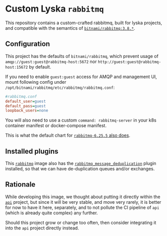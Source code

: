 # Custom Lyska `rabbitmq`

This repository contains a custom-crafted rabbitmq, built
for lyska projects, and compatible with the semantics of
[`bitnami/rabbitmq:3.8.*`](https://github.com/bitnami/bitnami-docker-rabbitmq).

## Configuration

This project has the defaults of `bitnami/rabbitmq`, which
prevent usage of `amqp://guest:guest@rabbitmq-host:5672` nor
`http://guest:guest@rabbitmq-host:15672` by default.

If you need to enable `guest:guest` access for AMQP and
management UI, mount following config under 
`/opt/bitnami/rabbitmq/etc/rabbitmq/rabbitmq.conf`:

```ini
#rabbitmq.conf
default_user=guest
default_pass=guest
loopback_users=none
```

You will also need to use a custom `command: rabbitmq-server` in your
k8s container manifest or docker-compose manifest.

This is what the default chart for
[`rabbitmq-6.25.5` also does](https://github.com/bitnami/charts/blob/79eb3b5e84204f9ac557db53c3c987acdb686655/bitnami/rabbitmq/templates/statefulset.yaml#L81-L105).

## Installed plugins

This [`rabbitmq`](https://www.rabbitmq.com/) image also has
the [`rabbitmq_message_deduplication`](https://github.com/noxdafox/rabbitmq-message-deduplication)
plugin installed, so that we can have de-duplication queues
and/or exchanges.

## Rationale

While developing this image, we thought about putting it directly
within the [`api`](https://gitlab.com/lyska/lyska.cloud/services/lyska/api/)
project, but since it will be very stable, and move very rarely, it is
better for now to have it here, separately, and to not pollute the CI
pipeline of `api` (which is already quite complex) any further.

Should this project grow or change too often, then consider integrating
it into the `api` project directly instead.
